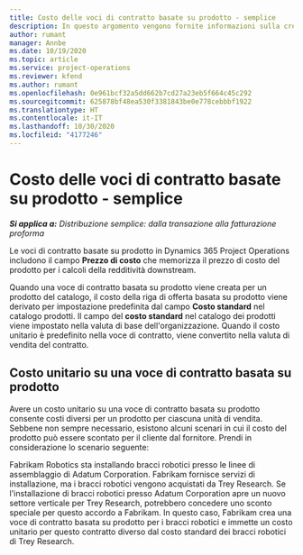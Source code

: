 ```yaml
---
title: Costo delle voci di contratto basate su prodotto - semplice
description: In questo argomento vengono fornite informazioni sulla creazione
author: rumant
manager: Annbe
ms.date: 10/19/2020
ms.topic: article
ms.service: project-operations
ms.reviewer: kfend
ms.author: rumant
ms.openlocfilehash: 0e961bcf32a5dd662b7cd27a23eb5f664c45c292
ms.sourcegitcommit: 625878bf48ea530f3381843be0e778cebbbf1922
ms.translationtype: HT
ms.contentlocale: it-IT
ms.lasthandoff: 10/30/2020
ms.locfileid: "4177246"
---
```

# <a name="cost-product-based-contract-lines---lite"></a>Costo delle voci di contratto basate su prodotto - semplice

_**Si applica a:** Distribuzione semplice: dalla transazione alla fatturazione proforma_


Le voci di contratto basate su prodotto in Dynamics 365 Project Operations includono il campo **Prezzo di costo** che memorizza il prezzo di costo del prodotto per i calcoli della redditività downstream.

Quando una voce di contratto basata su prodotto viene creata per un prodotto del catalogo, il costo della riga di offerta basata su prodotto viene derivato per impostazione predefinita dal campo **Costo standard** nel catalogo prodotti. Il campo del **costo standard** nel catalogo dei prodotti viene impostato nella valuta di base dell'organizzazione. Quando il costo unitario è predefinito nella voce di contratto, viene convertito nella valuta di vendita del contratto.

## <a name="unit-cost-on-a-product-based-contract-line"></a>Costo unitario su una voce di contratto basata su prodotto

Avere un costo unitario su una voce di contratto basata su prodotto consente costi diversi per un prodotto per ciascuna unità di vendita. Sebbene non sempre necessario, esistono alcuni scenari in cui il costo del prodotto può essere scontato per il cliente dal fornitore. Prendi in considerazione lo scenario seguente:

Fabrikam Robotics sta installando bracci robotici presso le linee di assemblaggio di Adatum Corporation. Fabrikam fornisce servizi di installazione, ma i bracci robotici vengono acquistati da Trey Research. Se l'installazione di bracci robotici presso Adatum Corporation apre un nuovo settore verticale per Trey Research, potrebbero concedere uno sconto speciale per questo accordo a Fabrikam. In questo caso, Fabrikam crea una voce di contratto basata su prodotto per i bracci robotici e immette un costo unitario per questo contratto diverso dal costo standard dei bracci robotici di Trey Research.

